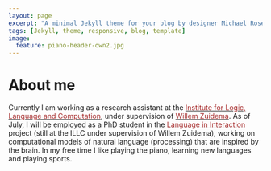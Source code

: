 ```yaml
---
layout: page
excerpt: "A minimal Jekyll theme for your blog by designer Michael Rose."
tags: [Jekyll, theme, responsive, blog, template]
image:
  feature: piano-header-own2.jpg
---
```


# About me

Currently I am working as a research assistant at the <a href="http://illc.uva.nl" target="_blank"><font color="brown">Institute for Logic, Language and Computation</font></a>, under supervision of <a href="http://wzuidema.humanities.uva.nl/" target="_blank"><font color="brown">Willem Zuidema</font></a>. As of July, I will be employed as a PhD student in the <a href="https://www.languageininteraction.nl/" target="_blank"><font color="brown">Language in Interaction</font></a> project (still at the ILLC under supervision of Willem Zuidema), working on computational models of natural language (processing) that are inspired by the brain. In my free time I like playing the piano, learning new languages and playing sports.
